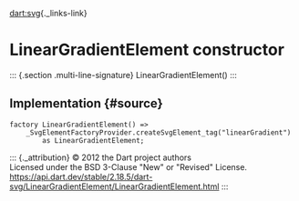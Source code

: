 [dart:svg](../../dart-svg/dart-svg-library){._links-link}

LinearGradientElement constructor
=================================

::: {.section .multi-line-signature}
LinearGradientElement()
:::

Implementation {#source}
--------------

``` {.language-dart data-language="dart"}
factory LinearGradientElement() =>
    _SvgElementFactoryProvider.createSvgElement_tag("linearGradient")
        as LinearGradientElement;
```

::: {._attribution}
© 2012 the Dart project authors\
Licensed under the BSD 3-Clause \"New\" or \"Revised\" License.\
<https://api.dart.dev/stable/2.18.5/dart-svg/LinearGradientElement/LinearGradientElement.html>
:::
